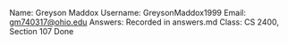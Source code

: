 ﻿
Name: Greyson Maddox
Username: GreysonMaddox1999
Email: gm740317@ohio.edu
Answers: Recorded in answers.md
Class: CS 2400, Section 107
Done
